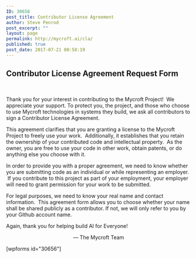 ```yaml
---
ID: 30658
post_title: Contributor License Agreement
author: Steve Penrod
post_excerpt: ""
layout: page
permalink: http://mycroft.ai/cla/
published: true
post_date: 2017-07-21 00:58:19
---
```

<h2><strong>Contributor License Agreement Request Form</strong></h2>
&nbsp;

Thank you for your interest in contributing to the Mycroft Project!  We appreciate your support. To protect you, the project, and those who choose to use Mycroft technologies in systems they build, we ask all contributors to sign a Contributor License Agreement.

This agreement clarifies that you are granting a license to the Mycroft Project to freely use your work.  Additionally, it establishes that you retain the ownership of your contributed code and intellectual property.  As the owner, you are free to use your code in other work, obtain patents, or do anything else you choose with it.

In order to provide you with a proper agreement, we need to know whether you are submitting code as an individual or while representing an employer.  If you contribute to this project as part of your employment, your employer will need to grant permission for your work to be submitted.

For legal purposes, we need to know your real name and contact information.  This agreement form allows you to choose whether your name shall be shared publicly as a contributor. If not, we will only refer to you by your Github account name.

Again, thank you for helping build AI for Everyone!
<p style="text-align: center;">— The Mycroft Team</p>
[wpforms id="30656"]